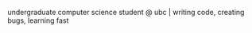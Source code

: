undergraduate computer science student @ ubc | writing code, creating bugs, learning fast


<!---
aaqibp/aaqibp is a ✨ special ✨ repository because its `README.md` (this file) appears on your GitHub profile.
You can click the Preview link to take a look at your changes.
--->
